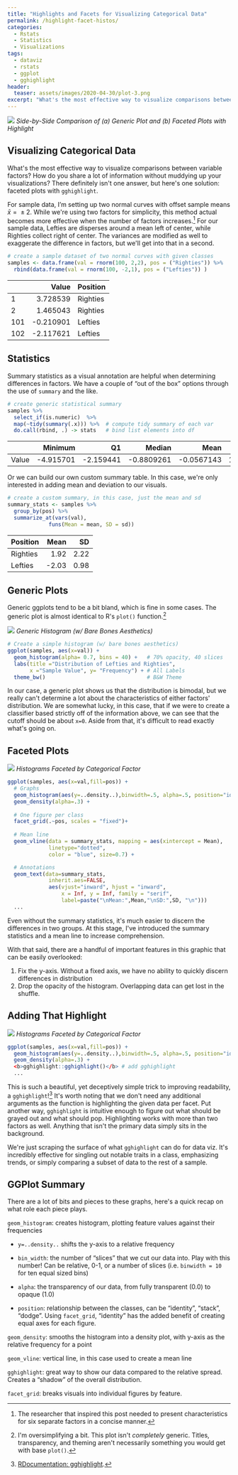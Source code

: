 ```yaml
---
title: "Highlights and Facets for Visualizing Categorical Data"
permalink: /highlight-facet-histos/
categories: 
  - Rstats
  - Statistics
  - Visualizations
tags: 
  - dataviz
  - rstats
  - ggplot
  - gghighlight
header:
  teaser: assets/images/2020-04-30/plot-3.png
excerpt: "What's the most effective way to visualize comparisons between variable factors? How do you share a lot of information without muddying up your visualizations? There definitely isn't one answer, but here's one solution: faceted plots with gghighlight."
---
```


![](\assets/images/2020-04-30/plot-4.png)
*Side-by-Side Comparison of (a) Generic Plot and (b) Faceted Plots with Highlight*

## Visualizing Categorical Data

What's the most effective way to visualize comparisons between variable factors? How do you share a lot of information without muddying up your visualizations? There definitely isn't one answer, but here's one solution: faceted plots with `gghighlight`. 

For sample data, I’m setting up two normal curves with offset sample means *x̄* =  ± 2. While we're using two factors for simplicity, this method actual becomes more effective when the number of factors increases.[^2] For our sample data, Lefties are disperses around a mean left of center, while Righties collect right of center. The variances are modified as well to exaggerate the difference in factors, but we'll get into that in a second. 

[^2]:  The researcher that inspired this post needed to present characteristics for six separate factors in a concise manner.

        
``` r
# create a sample dataset of two normal curves with given classes
samples <- data.frame(val = rnorm(100, 2,2), pos = ("Righties")) %>% 
  rbind(data.frame(val = rnorm(100, -2,1), pos = ("Lefties")) )
```





|      |     Value | Position |
| ---- | --------: | :------- |
| 1   |   3.728539| Righties |
| 2   |   1.465043| Righties |
| 101 |  -0.210901| Lefties  |
| 102 |  -2.117621| Lefties  |

## Statistics
Summary statistics as a visual annotation are helpful when determining differences in factors. We have a couple of “out of the box” options through the use of `summary` and the like. 

``` r
# create generic statistical summary
samples %>%
  select_if(is.numeric)  %>%
  map(~tidy(summary(.x))) %>%  # compute tidy summary of each var
  do.call(rbind, .) -> stats   # bind list elements into df
```

|       |   Minimum |        Q1 |     Median |       Mean |       Q3 |  Maximum |
| ----- | --------: | --------: | ---------: | ---------: | -------: | -------: |
| Value | -4.915701 | -2.159441 | -0.8809261 | -0.0567143 | 1.785081 | 6.861341 |

Or we can build our own custom summary table. In this case, we're only interested in adding mean and deviation to our visuals.

``` r
# create a custom summary, in this case, just the mean and sd
summary_stats <- samples %>% 
  group_by(pos) %>% 
  summarize_at(vars(val),
             funs(Mean = mean, SD = sd))
```

| Position |  Mean |   SD |
| :------- | ----: | ---: |
| Righties |  1.92 | 2.22 |
| Lefties  | -2.03 | 0.98 |

## Generic Plots

Generic ggplots tend to be a bit bland, which is fine in some cases. The generic plot is almost identical to  R's `plot()` function.[^1]

[^1]:  I'm oversimplifying a bit. This plot isn't *completely* generic. Titles, transparency, and theming aren't necessarily something you would get with base `plot()`.

![](\assets/images/2020-04-30/plot-1.png)
*Generic Histogram (w/ Bare Bones Aesthetics)*

``` r
# Create a simple histogram (w/ bare bones aesthetics)
ggplot(samples, aes(x=val)) +
  geom_histogram(alpha= 0.7, bins = 40) +   # 70% opacity, 40 slices
  labs(title ="Distribution of Lefties and Righties", 
       x ="Sample Value", y= "Frequency") + # All Labels     
  theme_bw()                                # B&W Theme
```


In our case, a generic plot shows us that the distribution is bimodal, but we really can't determine a lot about the characteristics of either factors' distribution. We are somewhat lucky, in this case, that if we were to create a classifier based strictly off of the information above, we can see that the cutoff should be about `x=0`. Aside from that, it's difficult to read exactly what's going on.  

## Faceted Plots 

![](\assets/images/2020-04-30/plot-2.png)
*Histograms Faceted by Categorical Factor*
  
``` r
ggplot(samples, aes(x=val,fill=pos)) + 
  # Graphs
  geom_histogram(aes(y=..density..),binwidth=.5, alpha=.5, position="identity") + 
  geom_density(alpha=.3) +
    
  # One figure per class
  facet_grid(.~pos, scales = "fixed")+
  
  # Mean line
  geom_vline(data = summary_stats, mapping = aes(xintercept = Mean), 
             linetype="dotted", 
             color = "blue", size=0.7) +

  # Annotations
  geom_text(data=summary_stats, 
             inherit.aes=FALSE, 
             aes(vjust="inward", hjust = "inward",
                 x = Inf, y = Inf, family = "serif",
                 label=paste("\nMean:",Mean,"\nSD:",SD, "\n"))) 
  ...               

```


Even without the summary statistics, it's much easier to discern the differences in two groups. At this stage, I've introduced the summary statistics and a mean line to increase comprehension. 

With that said, there are a handful of important features in this graphic that can be easily overlooked: 

1. Fix the y-axis. Without a fixed axis, we have no ability to quickly discern differences in distribution
2. Drop the opacity of the histogram. Overlapping data can get lost in the shuffle.

## Adding That Highlight

![](\assets/images/2020-04-30/plot-3.png)
*Histograms Faceted by Categorical Factor*



```r
ggplot(samples, aes(x=val,fill=pos)) + 
  geom_histogram(aes(y=..density..),binwidth=.5, alpha=.5, position="identity") + 
  geom_density(alpha=.3) +
  <b>gghighlight::gghighlight()</b> # add gghighlight
  ...
```


This is such a beautiful, yet deceptively simple trick to improving readability, a `gghighlight`![^3] It's worth noting that we don't need any additional arguments as the function is highlighting the given data per facet. Put another way, `gghighlight` is intuitive enough to figure out what should be grayed out and what should pop. Highlighting works with more than two factors as well. Anything that isn't the primary data simply sits in the background. 

We're just scraping the surface of what `gghighlight` can do for data viz. It's incredibly effective for singling out notable traits in a class, emphasizing trends, or simply comparing a subset of data to the rest of a sample.

[^3]:  [RDocumentation: gghighlight](https://www.rdocumentation.org/packages/gghighlight/versions/0.0.1/topics/gghighlight).




## GGPlot Summary

There are a lot of bits and pieces to these graphs, here's a quick recap on what role each piece plays. 

`geom_histogram`: creates histogram, plotting feature values against
their frequencies

-   `y=..density..` shifts the y-axis to a relative frequency

-   `bin_width`: the number of “slices” that we cut our data into. Play
    with this number! Can be relative, 0-1, or a number of slices
    (i.e. `binwidth = 10` for ten equal sized bins)

-   `alpha`: the transparency of our data, from fully transparent (0.0)
    to opaque (1.0)

-   `position`: relationship between the classes, can be “identity”,
    “stack”, “dodge”. Using `facet_grid`, “identity” has the added
    benefit of creating equal axes for each figure.

`geom_density`: smooths the histogram into a density plot, with y-axis
as the relative frequency for a point

`geom_vline`: vertical line, in this case used to create a mean line

`gghighlight`: great way to show our data compared to the relative
spread. Creates a “shadow” of the overall distribution.

`facet_grid`: breaks visuals into individual figures by feature.





